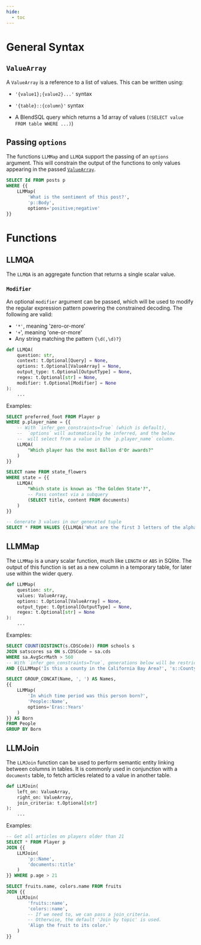 ```yaml
---
hide:
  - toc
---
```

# **General Syntax**
## `ValueArray`

A `ValueArray` is a reference to a list of values. This can be written using:

- `'{value1};{value2}...'` syntax

- `'{table}::{column}'` syntax

- A BlendSQL query which returns a 1d array of values (`(SELECT value FROM table WHERE ...)`)

## Passing `options`

The functions `LLMMap` and `LLMQA` support the passing of an `options` argument. This will constrain the output of the functions to only values appearing in the passed [`ValueArray`](#`valuearray`).

```sql
SELECT Id FROM posts p
WHERE {{
    LLMMap(
        'What is the sentiment of this post?',
        'p::Body',
        options='positive;negative'
}}
```

# **Functions**
## LLMQA

The `LLMQA` is an aggregate function that returns a single scalar value.

### `Modifier`

An optional `modifier` argument can be passed, which will be used to modify the regular expression pattern powering the constrained decoding. The following are valid:

- `'*'`, meaning 'zero-or-more'
- `'+`', meaning 'one-or-more'
- Any string matching the pattern `{\d(,\d)?}`

```python
def LLMQA(
    question: str,
    context: t.Optional[Query] = None,
    options: t.Optional[ValueArray] = None,
    output_type: t.Optional[OutputType] = None,
    regex: t.Optional[str] = None,
    modifier: t.Optional[Modifier] = None
):
    ...
```

Examples:
```sql
SELECT preferred_foot FROM Player p
WHERE p.player_name = {{
    -- With `infer_gen_constraints=True` (which is default),
    --  `options` will automatically be inferred, and the below
    --  will select from a value in the `p.player_name` column.
    LLMQA(
        "Which player has the most Ballon d'Or awards?"
    )
}}
```

```sql
SELECT name FROM state_flowers
WHERE state = {{
    LLMQA(
        "Which state is known as 'The Golden State'?",
        -- Pass context via a subquery
        (SELECT title, content FROM documents)
    )
}}
```

```sql
-- Generate 3 values in our generated tuple
SELECT * FROM VALUES {{LLMQA('What are the first 3 letters of the alphabet?', modifier='{3}')}}
```

## LLMMap

The `LLMMap` is a unary scalar function, much like `LENGTH` or `ABS` in SQlite. The output of this function is set as a new column in a temporary table, for later use within the wider query.

```python
def LLMMap(
    question: str,
    values: ValueArray,
    options: t.Optional[ValueArray] = None,
    output_type: t.Optional[OutputType] = None,
    regex: t.Optional[str] = None
):
    ...
```

Examples:
```sql
SELECT COUNT(DISTINCT(s.CDSCode)) FROM schools s
JOIN satscores sa ON s.CDSCode = sa.cds
WHERE sa.AvgScrMath > 560
-- With `infer_gen_constraints=True`, generations below will be restricted to a boolean.
AND {{LLMMap('Is this a county in the California Bay Area?', 's::County')}} = TRUE
```

```sql
SELECT GROUP_CONCAT(Name, ', ') AS Names,
{{
    LLMMap(
        'In which time period was this person born?',
        'People::Name',
        options='Eras::Years'
    )
}} AS Born
FROM People
GROUP BY Born
```

## LLMJoin

The `LLMJoin` function can be used to perform semantic entity linking between columns in tables. It is commonly used in conjunction with a `documents` table, to fetch articles related to a value in another table.

```python
def LLMJoin(
    left_on: ValueArray,
    right_on: ValueArray,
    join_criteria: t.Optional[str]
):
    ...
```

Examples:
```sql
-- Get all articles on players older than 21
SELECT * FROM Player p
JOIN {{
    LLMJoin(
        'p::Name',
        'documents::title'
    )
}} WHERE p.age > 21
```

```sql
SELECT fruits.name, colors.name FROM fruits
JOIN {{
    LLMJoin(
        'fruits::name',
        'colors::name',
        -- If we need to, we can pass a join_criteria.
        -- Otherwise, the default 'Join by topic' is used.
        'Align the fruit to its color.'
    )
}}
```
